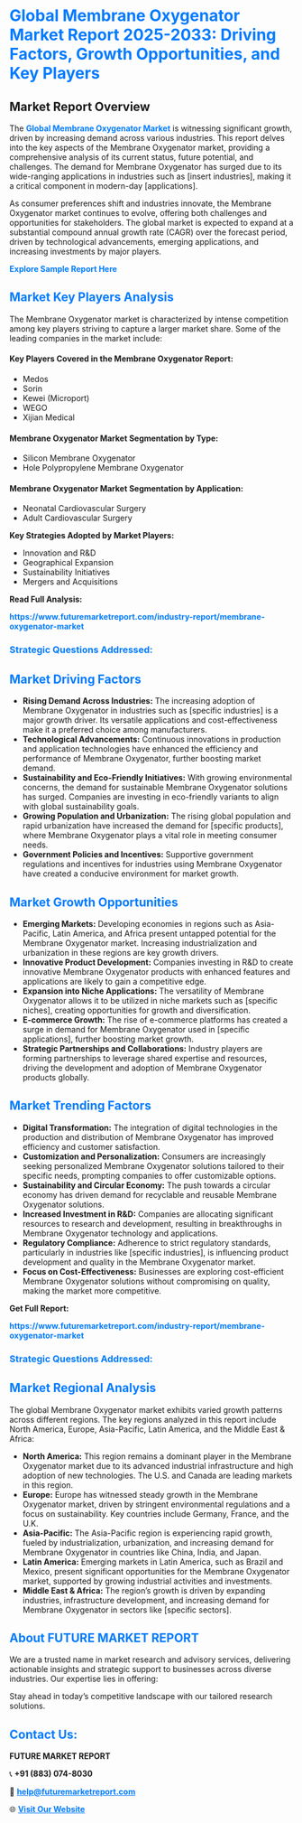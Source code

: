 <h1 style="color: #007BFF;">Global Membrane Oxygenator Market Report 2025-2033: Driving Factors, Growth Opportunities, and Key Players</h1>

<section id="overview">
<h2>Market Report Overview</h2>
<p>The <a href="https://www.futuremarketreport.com/industry-report/membrane-oxygenator-market" style="color: #007BFF; text-decoration: none;"><strong>Global Membrane Oxygenator Market</strong></a> is witnessing significant growth, driven by increasing demand across various industries. This report delves into the key aspects of the Membrane Oxygenator market, providing a comprehensive analysis of its current status, future potential, and challenges. The demand for Membrane Oxygenator has surged due to its wide-ranging applications in industries such as [insert industries], making it a critical component in modern-day [applications].</p>
<p>As consumer preferences shift and industries innovate, the Membrane Oxygenator market continues to evolve, offering both challenges and opportunities for stakeholders. The global market is expected to expand at a substantial compound annual growth rate (CAGR) over the forecast period, driven by technological advancements, emerging applications, and increasing investments by major players.</p>
</section>

<section id="overview">
<p><a href="https://www.futuremarketreport.com/request-sample/reportId=84696" style="color: #007BFF; text-decoration: none;"><strong>Explore Sample Report Here</strong></a></p>
</section>

<section id="key-players">
<h2 style="color: #007BFF;">Market Key Players Analysis</h2>
<p>The Membrane Oxygenator market is characterized by intense competition among key players striving to capture a larger market share. Some of the leading companies in the market include:</p>
<h4>Key Players Covered in the Membrane Oxygenator Report:</h4>
<ul><li>Medos</li><li>Sorin</li><li>Kewei (Microport)</li><li>WEGO</li><li>Xijian Medical</li></ul>
<h4>Membrane Oxygenator Market Segmentation by Type:</h4>
<ul><li>Silicon Membrane Oxygenator</li><li>Hole Polypropylene Membrane Oxygenator</li></ul>

<h4>Membrane Oxygenator Market Segmentation by Application:</h4>
<ul><li>Neonatal Cardiovascular Surgery</li><li>Adult Cardiovascular Surgery</li></ul>
<p><strong>Key Strategies Adopted by Market Players:</strong></p>
<ul>
<li>Innovation and R&D</li>
<li>Geographical Expansion</li>
<li>Sustainability Initiatives</li>
<li>Mergers and Acquisitions</li>
</ul>
</section>

<section>
<p><strong>Read Full Analysis: </strong></p><a href="https://www.futuremarketreport.com/industry-report/membrane-oxygenator-market" style="color: #007BFF; text-decoration: none;"><strong>https://www.futuremarketreport.com/industry-report/membrane-oxygenator-market</strong></a>
<h3 style="color: #007BFF;">Strategic Questions Addressed:</h3>
</section>

<section id="driving-factors">
<h2 style="color: #007BFF;">Market Driving Factors</h2>
<ul>
<li><strong>Rising Demand Across Industries:</strong> The increasing adoption of Membrane Oxygenator in industries such as [specific industries] is a major growth driver. Its versatile applications and cost-effectiveness make it a preferred choice among manufacturers.</li>
<li><strong>Technological Advancements:</strong> Continuous innovations in production and application technologies have enhanced the efficiency and performance of Membrane Oxygenator, further boosting market demand.</li>
<li><strong>Sustainability and Eco-Friendly Initiatives:</strong> With growing environmental concerns, the demand for sustainable Membrane Oxygenator solutions has surged. Companies are investing in eco-friendly variants to align with global sustainability goals.</li>
<li><strong>Growing Population and Urbanization:</strong> The rising global population and rapid urbanization have increased the demand for [specific products], where Membrane Oxygenator plays a vital role in meeting consumer needs.</li>
<li><strong>Government Policies and Incentives:</strong> Supportive government regulations and incentives for industries using Membrane Oxygenator have created a conducive environment for market growth.</li>
</ul>
</section>

<section id="growth-opportunities">
<h2 style="color: #007BFF;">Market Growth Opportunities</h2>
<ul>
<li><strong>Emerging Markets:</strong> Developing economies in regions such as Asia-Pacific, Latin America, and Africa present untapped potential for the Membrane Oxygenator market. Increasing industrialization and urbanization in these regions are key growth drivers.</li>
<li><strong>Innovative Product Development:</strong> Companies investing in R&D to create innovative Membrane Oxygenator products with enhanced features and applications are likely to gain a competitive edge.</li>
<li><strong>Expansion into Niche Applications:</strong> The versatility of Membrane Oxygenator allows it to be utilized in niche markets such as [specific niches], creating opportunities for growth and diversification.</li>
<li><strong>E-commerce Growth:</strong> The rise of e-commerce platforms has created a surge in demand for Membrane Oxygenator used in [specific applications], further boosting market growth.</li>
<li><strong>Strategic Partnerships and Collaborations:</strong> Industry players are forming partnerships to leverage shared expertise and resources, driving the development and adoption of Membrane Oxygenator products globally.</li>
</ul>
</section>

<section id="trending-factors">
<h2 style="color: #007BFF;">Market Trending Factors</h2>
<ul>
<li><strong>Digital Transformation:</strong> The integration of digital technologies in the production and distribution of Membrane Oxygenator has improved efficiency and customer satisfaction.</li>
<li><strong>Customization and Personalization:</strong> Consumers are increasingly seeking personalized Membrane Oxygenator solutions tailored to their specific needs, prompting companies to offer customizable options.</li>
<li><strong>Sustainability and Circular Economy:</strong> The push towards a circular economy has driven demand for recyclable and reusable Membrane Oxygenator solutions.</li>
<li><strong>Increased Investment in R&D:</strong> Companies are allocating significant resources to research and development, resulting in breakthroughs in Membrane Oxygenator technology and applications.</li>
<li><strong>Regulatory Compliance:</strong> Adherence to strict regulatory standards, particularly in industries like [specific industries], is influencing product development and quality in the Membrane Oxygenator market.</li>
<li><strong>Focus on Cost-Effectiveness:</strong> Businesses are exploring cost-efficient Membrane Oxygenator solutions without compromising on quality, making the market more competitive.</li>
</ul>
</section>

<section>
<p><strong>Get Full Report: </strong></p><a href="https://www.futuremarketreport.com/industry-report/membrane-oxygenator-market" style="color: #007BFF; text-decoration: none;"><strong>https://www.futuremarketreport.com/industry-report/membrane-oxygenator-market</strong></a>
<h3 style="color: #007BFF;">Strategic Questions Addressed:</h3>
</section>


<section id="regional-analysis">
<h2 style="color: #007BFF;">Market Regional Analysis</h2>
<p>The global Membrane Oxygenator market exhibits varied growth patterns across different regions. The key regions analyzed in this report include North America, Europe, Asia-Pacific, Latin America, and the Middle East & Africa:</p>
<ul>
<li><strong>North America:</strong> This region remains a dominant player in the Membrane Oxygenator market due to its advanced industrial infrastructure and high adoption of new technologies. The U.S. and Canada are leading markets in this region.</li>
<li><strong>Europe:</strong> Europe has witnessed steady growth in the Membrane Oxygenator market, driven by stringent environmental regulations and a focus on sustainability. Key countries include Germany, France, and the U.K.</li>
<li><strong>Asia-Pacific:</strong> The Asia-Pacific region is experiencing rapid growth, fueled by industrialization, urbanization, and increasing demand for Membrane Oxygenator in countries like China, India, and Japan.</li>
<li><strong>Latin America:</strong> Emerging markets in Latin America, such as Brazil and Mexico, present significant opportunities for the Membrane Oxygenator market, supported by growing industrial activities and investments.</li>
<li><strong>Middle East & Africa:</strong> The region’s growth is driven by expanding industries, infrastructure development, and increasing demand for Membrane Oxygenator in sectors like [specific sectors].</li>
</ul>
</section>

<footer>
<h2 style="color: #007BFF;">About FUTURE MARKET REPORT</h2>
<p>We are a trusted name in market research and advisory services, delivering actionable insights and strategic support to businesses across diverse industries. Our expertise lies in offering:</p>

<p>Stay ahead in today’s competitive landscape with our tailored research solutions.</p>

<h2 style="color: #007BFF;">Contact Us:</h2>
<p><strong>FUTURE MARKET REPORT</strong></p>
<p>📞 <strong>+91 (883) 074-8030</strong></p>
<p>📧 <strong><a href="mailto:help@futuremarketreport.com" style="color: #007BFF;">help@futuremarketreport.com</a></strong></p>
<p>🌐 <strong><a href="https://www.futuremarketreport.com/" style="color: #007BFF;">Visit Our Website</a></strong></p>
</footer>